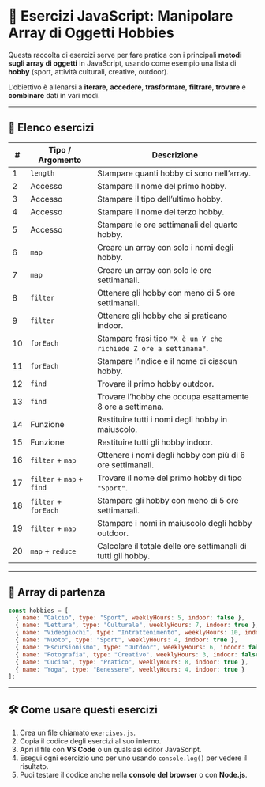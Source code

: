 # 🎯 Esercizi JavaScript: Manipolare Array di Oggetti Hobbies

Questa raccolta di esercizi serve per fare pratica con i principali **metodi sugli array di oggetti** in JavaScript, usando come esempio una lista di **hobby** (sport, attività culturali, creative, outdoor).  

L’obiettivo è allenarsi a **iterare**, **accedere**, **trasformare**, **filtrare**, **trovare** e **combinare** dati in vari modi.  

---

## 📝 Elenco esercizi

| #  | Tipo / Argomento          | Descrizione                                                                 |
|----|---------------------------|-----------------------------------------------------------------------------|
| 1  | `length`                  | Stampare quanti hobby ci sono nell’array.                                   |
| 2  | Accesso                   | Stampare il nome del primo hobby.                                           |
| 3  | Accesso                   | Stampare il tipo dell’ultimo hobby.                                         |
| 4  | Accesso                   | Stampare il nome del terzo hobby.                                           |
| 5  | Accesso                   | Stampare le ore settimanali del quarto hobby.                               |
| 6  | `map`                     | Creare un array con solo i nomi degli hobby.                                |
| 7  | `map`                     | Creare un array con solo le ore settimanali.                                |
| 8  | `filter`                  | Ottenere gli hobby con meno di 5 ore settimanali.                           |
| 9  | `filter`                  | Ottenere gli hobby che si praticano indoor.                                 |
| 10 | `forEach`                 | Stampare frasi tipo `"X è un Y che richiede Z ore a settimana"`.            |
| 11 | `forEach`                 | Stampare l’indice e il nome di ciascun hobby.                               |
| 12 | `find`                    | Trovare il primo hobby outdoor.                                             |
| 13 | `find`                    | Trovare l’hobby che occupa esattamente 8 ore a settimana.                   |
| 14 | Funzione                  | Restituire tutti i nomi degli hobby in maiuscolo.                           |
| 15 | Funzione                  | Restituire tutti gli hobby indoor.                                          |
| 16 | `filter` + `map`          | Ottenere i nomi degli hobby con più di 6 ore settimanali.                   |
| 17 | `filter` + `map` + `find` | Trovare il nome del primo hobby di tipo `"Sport"`.                          |
| 18 | `filter` + `forEach`      | Stampare gli hobby con meno di 5 ore settimanali.                           |
| 19 | `filter` + `map`          | Stampare i nomi in maiuscolo degli hobby outdoor.                           |
| 20 | `map` + `reduce`          | Calcolare il totale delle ore settimanali di tutti gli hobby.               |

---

## 🔹 Array di partenza

```javascript
const hobbies = [
  { name: "Calcio", type: "Sport", weeklyHours: 5, indoor: false },
  { name: "Lettura", type: "Culturale", weeklyHours: 7, indoor: true },
  { name: "Videogiochi", type: "Intrattenimento", weeklyHours: 10, indoor: true },
  { name: "Nuoto", type: "Sport", weeklyHours: 4, indoor: true },
  { name: "Escursionismo", type: "Outdoor", weeklyHours: 6, indoor: false },
  { name: "Fotografia", type: "Creativo", weeklyHours: 3, indoor: false },
  { name: "Cucina", type: "Pratico", weeklyHours: 8, indoor: true },
  { name: "Yoga", type: "Benessere", weeklyHours: 4, indoor: true }
];
```

---

## 🛠️ Come usare questi esercizi

1. Crea un file chiamato `exercises.js`.  
2. Copia il codice degli esercizi al suo interno.  
3. Apri il file con **VS Code** o un qualsiasi editor JavaScript.  
4. Esegui ogni esercizio uno per uno usando `console.log()` per vedere il risultato.  
5. Puoi testare il codice anche nella **console del browser** o con **Node.js**.